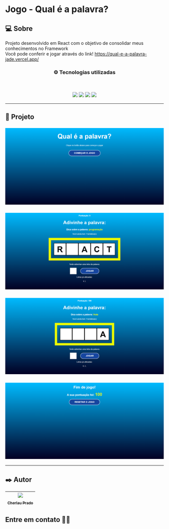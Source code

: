 # Jogo - Qual é a palavra?

## 💻 Sobre

Projeto desenvolvido em React com o objetivo de consolidar meus conhecimentos no Framework <br>
Você pode conferir e jogar através do link! https://qual-e-a-palavra-jade.vercel.app/


<h3 align="center">
⚙️ Tecnologias utilizadas

<p>&nbsp;</p>
<img src="https://img.shields.io/badge/html5-%23E34F26.svg?style=for-the-badge&logo=html5&logoColor=white"/>
<img src="https://img.shields.io/badge/css3-%231572B6.svg?style=for-the-badge&logo=css3&logoColor=white"/>
<img src="https://img.shields.io/badge/javascript-%23323330.svg?style=for-the-badge&logo=javascript&logoColor=%23F7DF1E"/>
<img src="https://img.shields.io/badge/React-20232A?style=for-the-badge&logo=react&logoColor=61DAFB"/>
</h3>

---

## 🚧 Projeto

<h3 align="center">
  <p></p>
  <img src="./.github/tela1.png" width="750px"/>	
</h3>

<h3 align="center">
  <p></p>
  <img src="./.github/tela2.png" width="750px"/>	
</h3>

<h3 align="center">
  <p></p>
  <img src="./.github/tela3.png" width="750px"/>	
</h3>

<h3 align="center">
  <p></p>
  <img src="./.github/tela4.png" width="750px"/>	
</h3>

---


## ✒️ Autor

| [<img src="https://media.licdn.com/dms/image/D4D03AQE-voR1YRz31Q/profile-displayphoto-shrink_200_200/0/1700061191174?e=1708560000&v=beta&t=kPf9oHrVTwE7_jCoSI6iil8rYoHxzckhSEVdbe0F3KQ" width=115 > <br> <sub> Cherlau Prado </sub>](https://github.com/cherPrado) |
| :--------------------------------------------------------------------------------------------------------------------------------------------: |

<h2 >Entre em contato 🤙🏽</h2>

<div align="center">
<a href="https://www.linkedin.com/in/cherlau-prado/" target="_blank"><img src="https://img.shields.io/badge/Cherlau%20Prado-0077B5?style=for-the-badge&logo=linkedin&logoColor=white" alt=""></a>
<a href="cherlaufilho@discente.ufg.br" target="_blank"><img src="https://img.shields.io/badge/cherlaufilho@discente.ufg.br-D14836?style=for-the-badge&logo=gmail&logoColor=white" alt=""></a>
</div>

